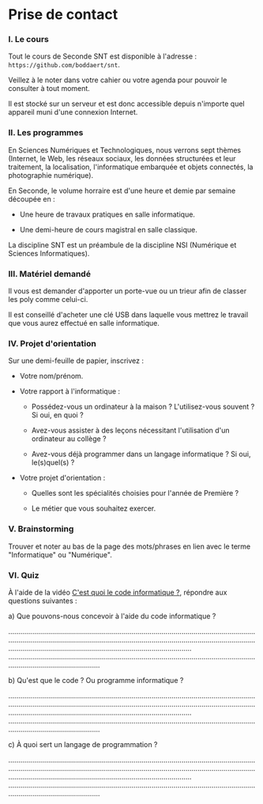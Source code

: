 # Prise de contact

### I. Le cours

Tout le cours de Seconde SNT est disponible à l'adresse : `https://github.com/boddaert/snt`.

Veillez à le noter dans votre cahier ou votre agenda pour pouvoir le consulter à tout moment.

Il est stocké sur un serveur et est donc accessible depuis n'importe quel appareil muni d'une connexion Internet.

### II. Les programmes

En Sciences Numériques et Technologiques, nous verrons sept thèmes (Internet, le Web, les réseaux sociaux, les données structurées et leur traitement, la localisation, l'informatique embarquée et objets connectés, la photographie numérique).

En Seconde, le volume horraire est d'une heure et demie par semaine découpée en :

- Une heure de travaux pratiques en salle informatique.

- Une demi-heure de cours magistral en salle classique.

La discipline SNT est un préambule de la discipline NSI (Numérique et Sciences Informatiques).

### III. Matériel demandé

Il vous est demander d'apporter un porte-vue ou un trieur afin de classer les poly comme celui-ci.

Il est conseillé d'acheter une clé USB dans laquelle vous mettrez le travail que vous aurez effectué en salle informatique.

### IV. Projet d'orientation

Sur une demi-feuille de papier, inscrivez :

- Votre nom/prénom.

- Votre rapport à l'informatique :

    + Possédez-vous un ordinateur à la maison ? L'utilisez-vous souvent ? Si oui, en quoi ?

    + Avez-vous assister à des leçons nécessitant l'utilisation d'un ordinateur au collège ?

    + Avez-vous déjà programmer dans un langage informatique ? Si oui, le(s)quel(s) ?

- Votre projet d'orientation :

    + Quelles sont les spécialités choisies pour l'année de Première ?

    + Le métier que vous souhaitez exercer.

### V. Brainstorming

Trouver et noter au bas de la page des mots/phrases en lien avec le terme "Informatique" ou "Numérique".

### VI. Quiz

À l'aide de la vidéo [C'est quoi le code informatique ?](https://www.youtube.com/watch?v=2UqIJlVQE7o), répondre aux questions suivantes :

a) Que pouvons-nous concevoir à l'aide du code informatique ?

....................................................................................................................................................................................................................................................................................................................................................
..........................................................................................................................................................................

b) Qu'est que le code ? Ou programme informatique ?

....................................................................................................................................................................................................................................................................................................................................................
..........................................................................................................................................................................

c) À quoi sert un langage de programmation ?

....................................................................................................................................................................................................................................................................................................................................................
..........................................................................................................................................................................
